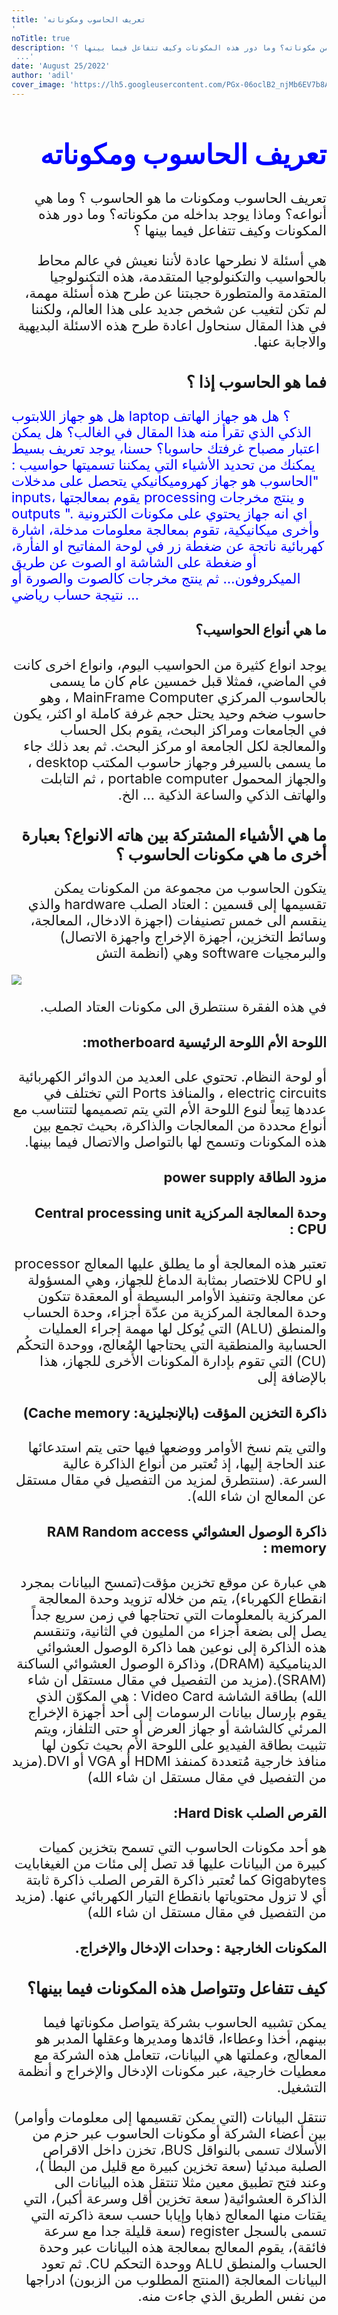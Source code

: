 ```yaml
---
title: 'تعريف الحاسوب ومكوناته
'
noTitle: true
description: 'ما هو الحاسوب ؟ وما هي أنواعه؟ وماذا يوجد بداخله من مكوناته؟ وما دور هذه المكونات وكيف تتفاعل فيما بينها ؟
 ...'
date: 'August 25/2022'
author: 'adil'
cover_image: 'https://lh5.googleusercontent.com/PGx-06oclB2_njMb6EV7b8Aqv9vN2y3JeAcfWQrqlk_ibQiyL1hgzzgmQu7DaUYA15l97ok4K2Ozpujqmee9tFMLydK_aa6YyA75nDBEYxaDM5hSLiceNPow9R_sEl65HQHr2oici1gW1SLT4VtvyA=s800'
---
```


<span style="font-size:22px;direction:rtl">

# <span style="color:blue; size:30px;direction:rtl">تعريف الحاسوب ومكوناته</span>

تعريف الحاسوب ومكونات
ما هو الحاسوب ؟ وما هي أنواعه؟ وماذا يوجد بداخله من مكوناته؟ وما دور هذه المكونات وكيف تتفاعل فيما بينها ؟

هي أسئلة لا نطرحها عادة لأننا نعيش في عالم محاط بالحواسيب والتكنولوجيا المتقدمة، هذه التكنولوجيا المتقدمة والمتطورة حجبتنا عن طرح هذه أسئلة مهمة، لم تكن لتغيب عن شخص جديد على هذا العالم، ولكننا في هذا المقال سنحاول اعادة طرح هذه الاسئلة البديهية والاجابة عنها.

### فما هو الحاسوب إذا ؟

<span style='color:blue;'>
هل هو جهاز اللابتوب laptop ؟ هل هو جهاز الهاتف الذكي الذي تقرأ منه هذا المقال في الغالب؟ هل يمكن اعتبار مصباح غرفتك حاسوبا؟ حسنا، يوجد تعريف بسيط يمكنك من تحديد الأشياء التي يمكننا تسميتها حواسيب : "الحاسوب هو جهاز كهروميكانيكي يتحصل على مدخلات inputs، يقوم بمعالجتها processing و ينتج مخرجات outputs ". اي انه جهاز يحتوي على مكونات الكترونية وأخرى ميكانيكية، تقوم بمعالجة معلومات مدخلة، اشارة كهربائية ناتجة عن ضغطة زر في لوحة المفاتيح او الفأرة، أو ضغطة على الشاشة او الصوت عن طريق الميكروفون… ثم ينتج مخرجات كالصوت والصورة أو نتيجة حساب رياضي …
</span>

#### ما هي أنواع الحواسيب؟

يوجد انواع كثيرة من الحواسيب اليوم، وانواع اخرى كانت في الماضي، فمثلا قبل خمسين عام كان ما يسمى بالحاسوب المركزي MainFrame Computer ، وهو حاسوب ضخم وحيد يحتل حجم غرفة كاملة او اكثر، يكون في الجامعات ومراكز البحث، يقوم بكل الحساب والمعالجة لكل الجامعة او مركز البحث. ثم بعد ذلك جاء ما يسمى بالسيرفر وجهاز حاسوب المكتب desktop ، والجهاز المحمول portable computer ، ثم التابلت والهاتف الذكي والساعة الذكية … الخ.

### ما هي الأشياء المشتركة بين هاته الانواع؟ بعبارة أخرى ما هي مكونات الحاسوب ؟

يتكون الحاسوب من مجموعة من المكونات يمكن تقسيمها إلى قسمين : العتاد الصلب hardware والذي ينقسم الى خمس تصنيفات (اجهزة الادخال، المعالجة، وسائط التخزين، أجهزة الإخراج واجهزة الاتصال) والبرمجيات
software وهي (انظمة التش

<img src='https://lh5.googleusercontent.com/PGx-06oclB2_njMb6EV7b8Aqv9vN2y3JeAcfWQrqlk_ibQiyL1hgzzgmQu7DaUYA15l97ok4K2Ozpujqmee9tFMLydK_aa6YyA75nDBEYxaDM5hSLiceNPow9R_sEl65HQHr2oici1gW1SLT4VtvyA=s800'/>

في هذه الفقرة سنتطرق الى مكونات العتاد الصلب.

#### اللوحة الأم اللوحة الرئيسية motherboard:

أو لوحة النظام. تحتوي
على العديد من الدوائر الكهربائية electric circuits ، والمنافذ Ports التي تختلف في عددها تِبعاً لنوع اللوحة الأم التي يتم تصميمها لتتناسب مع أنواع محددة من المعالجات والذاكرة، بحيث تجمع بين هذه المكونات وتسمح لها بالتواصل والاتصال فيما بينها.

#### مزود الطاقة power supply

#### وحدة المعالجة المركزية Central processing unit CPU :

تعتبر هذه المعالجة أو ما يطلق عليها المعالج processor او CPU للاختصار بمثابة الدماغ للجهاز، وهي المسؤولة عن معالجة وتنفيذ الأوامر البسيطة أو المعقدة تتكون وحدة المعالجة المركزية من عدّة أجزاء، وحدة الحساب والمنطق (ALU) التي يُوكل لها مهمة إجراء العمليات الحسابية والمنطقية التي يحتاجها المُعالج، ووحدة التحكُم (CU) التي تقوم بإدارة المكونات الأُخرى للجهاز، هذا بالإضافة إلى

#### ذاكرة التخزين المؤقت (بالإنجليزية: Cache memory)

والتي يتم نسخ الأوامر ووضعها فيها حتى يتم استدعائها عند الحاجة إليها، إذ تُعتبر من أنواع الذاكرة عالية السرعة. (سنتطرق لمزيد من التفصيل في مقال مستقل عن المعالج ان شاء الله).

#### ذاكرة الوصول العشوائي RAM Random access memory :

هي عبارة عن موقع تخزين مؤقت(تمسح البيانات بمجرد انقطاع الكهرباء)، يتم من خلاله تزويد وحدة المعالجة المركزية بالمعلومات التي تحتاجها في زمن سريع جداً يصل إلى بضعة أجزاء من المليون في الثانية، وتنقسم هذه الذاكرة إلى نوعين هما ذاكرة الوصول العشوائي الديناميكية (DRAM)، وذاكرة الوصول العشوائي الساكنة (SRAM).(مزيد من التفصيل في مقال مستقل ان شاء الله)
بطاقة الشاشة Video Card : هي المكوّن الذي يقوم بإرسال بيانات الرسومات إلى أحد أجهزة الإخراج المرئي كالشاشة أو جهاز العرض أو حتى التلفاز، ويتم تثبيت بطاقة الفيديو على اللوحة الأم بحيث تكون لها منافذ خارجية مُتعددة كمنفذ HDMI أو VGA أو DVI.(مزيد من التفصيل في مقال مستقل ان شاء الله)

#### القرص الصلب Hard Disk:

هو أحد مكونات الحاسوب التي تسمح بتخزين كميات كبيرة من البيانات عليها قد تصل إلى مئات من الغيغابايت Gigabytes كما تُعتبر ذاكرة القرص الصلب ذاكرة ثابتة أي لا تزول محتوياتها بانقطاع التيار الكهربائي عنها. (مزيد من التفصيل في مقال مستقل ان شاء الله)

#### المكونات الخارجية : وحدات الإدخال والإخراج.

### كيف تتفاعل وتتواصل هذه المكونات فيما بينها؟

يمكن تشبيه الحاسوب بشركة يتواصل مكوناتها فيما بينهم، أخذا وعطاءا، قائدها ومديرها وعقلها المدبر هو المعالج، وعملتها هي البيانات، تتعامل هذه الشركة مع معطيات خارجية، عبر مكونات الإدخال والإخراج و أنظمة التشغيل.

تنتقل البيانات (التي يمكن تقسيمها إلى معلومات وأوامر) بين أعضاء الشركة أو مكونات الحاسوب عبر حزم من الأسلاك تسمى بالنواقل BUS، تخزن داخل الاقراص الصلبة مبدئيا (سعة تخزين كبيرة مع قليل من البطأ )، وعند فتح تطبيق معين مثلا تنتقل هذه البيانات الى الذاكرة العشوائية( سعة تخزين أقل وسرعة أكبر)، التي يقتات منها المعالج ذهابا وإيابا حسب سعة ذاكرته التي تسمى بالسجل register (سعة قليلة جدا مع سرعة فائقة)، يقوم المعالج بمعالجة هذه البيانات عبر وحدة الحساب والمنطق ALU ووحدة التحكم CU. ثم تعود البيانات المعالجة (المنتج المطلوب من الزبون) ادراجها من نفس الطريق الذي جاءت منه.
</span>

